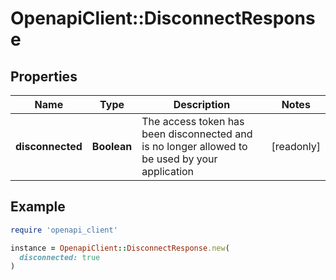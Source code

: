 # OpenapiClient::DisconnectResponse

## Properties

| Name | Type | Description | Notes |
| ---- | ---- | ----------- | ----- |
| **disconnected** | **Boolean** | The access token has been disconnected and is no longer allowed to be used by your application | [readonly] |

## Example

```ruby
require 'openapi_client'

instance = OpenapiClient::DisconnectResponse.new(
  disconnected: true
)
```

